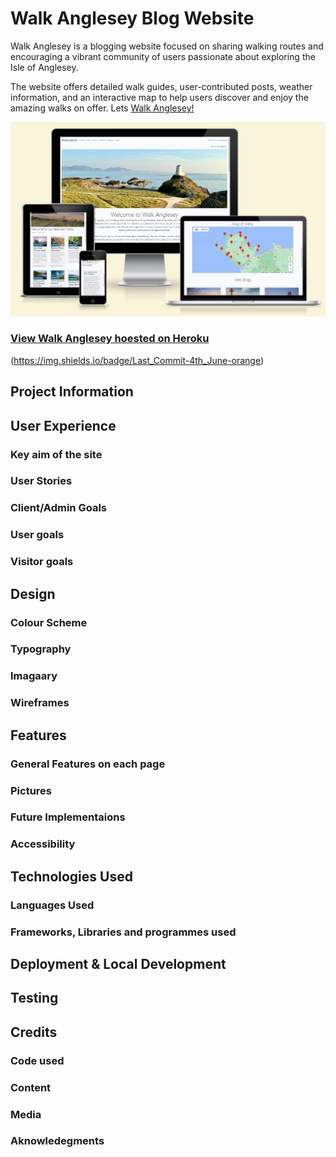 # Walk Anglesey Blog Website

Walk Anglesey is a blogging website focused on sharing walking routes and encouraging a vibrant community of users passionate about exploring the Isle of Anglesey. 

The website offers detailed walk guides, user-contributed posts, weather information, and an interactive map to help users discover and enjoy the amazing walks on offer. Lets [Walk Anglesey!](https://walk-anglesey-84445998906a.herokuapp.com/)

![Hero Image](images/hero-image.jpg)

### [View Walk Anglesey hoested on Heroku](https://walk-anglesey-84445998906a.herokuapp.com/)

(https://img.shields.io/badge/Last_Commit-4th_June-orange)

## Project Information

## User Experience 

### Key aim of the site

### User Stories

### Client/Admin Goals

### User goals

### Visitor goals

## Design

### Colour Scheme

### Typography

### Imagaary

### Wireframes

## Features

### General Features on each page

### Pictures

### Future Implementaions

### Accessibility 

## Technologies Used

### Languages Used

### Frameworks, Libraries and programmes used

## Deployment & Local Development

## Testing

## Credits

### Code used

### Content

### Media

### Aknowledegments 